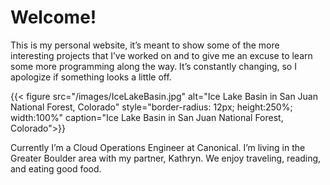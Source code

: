 # Welcome!

This is my personal website, it’s meant to show some of the more interesting projects that I’ve worked on and to give me an excuse to learn some more programming along the way. It’s constantly changing, so I apologize if something looks a little off.

 {{< figure src="/images/IceLakeBasin.jpg" alt="Ice Lake Basin in San Juan National Forest, Colorado" style="border-radius: 12px; height:250%; width:100%" caption="Ice Lake Basin in San Juan National Forest, Colorado">}}

Currently I’m a Cloud Operations Engineer at Canonical. I’m living in the Greater Boulder area with my partner, Kathryn. We enjoy traveling, reading, and eating good food.

